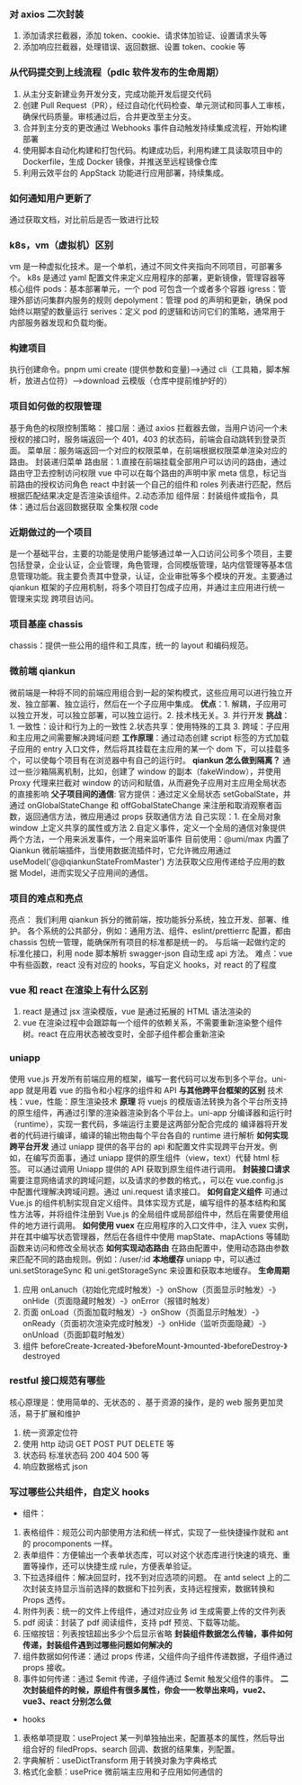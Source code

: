 ### 对 axios 二次封装

1. 添加请求拦截器，添加 token、cookie、请求体加验证、设置请求头等
2. 添加响应拦截器，处理错误、返回数据、设置 token、cookie 等

### 从代码提交到上线流程（pdlc 软件发布的生命周期）

1. 从主分支新建业务开发分支，完成功能开发后提交代码
2. 创建 Pull Request（PR），经过自动化代码检查、单元测试和同事人工审核，确保代码质量。审核通过后，合并更改至主分支。
3. 合并到主分支的更改通过 Webhooks 事件自动触发持续集成流程，开始构建部署
4. 使用脚本自动化构建和打包代码。构建成功后，利用构建工具读取项目中的 Dockerfile，生成 Docker 镜像，并推送至远程镜像仓库
5. 利用云效平台的 AppStack 功能进行应用部署，持续集成。

### 如何通知用户更新了

通过获取文档，对比前后是否一致进行比较

### k8s，vm（虚拟机）区别

vm 是一种虚拟化技术。是一个单机，通过不同文件夹指向不同项目，可部署多个。
k8s 是通过 yaml 配置文件来定义应用程序的部署，更新镜像，管理容器等
核心组件
pods：基本部署单元，一个 pod 可包含一个或者多个容器
igress：管理外部访问集群内服务的规则
depolyment：管理 pod 的声明和更新，确保 pod 始终以期望的数量运行
serives：定义 pod 的逻辑和访问它们的策略，通常用于内部服务器发现和负载均衡。

### 构建项目

执行创建命令。pnpm umi create (提供参数和变量)-->通过 cli（工具箱，脚本解析，放进占位符）-->download 云模版（仓库中提前维护好的）

### 项目如何做的权限管理

基于角色的权限控制策略：
接口层：通过 axios 拦截器去做，当用户访问一个未授权的接口时，服务端返回一个 401，403 的状态码，前端会自动跳转到登录页面。
菜单层：服务端返回一个对应的权限菜单，在前端根据权限菜单渲染对应的路由。
封装递归菜单
路由层：1.直接在前端挂载全部用户可以访问的路由，通过路由守卫去控制访问权限 vue 中可以在每个路由的声明中家 meta 信息，标记当前路由的授权访问角色 react 中封装一个自己的组件和 roles 列表进行匹配，然后根据匹配结果决定是否渲染该组件。2.动态添加
组件层：封装组件或指令，具体：通过后台返回数据获取 全集权限 code

### 近期做过的一个项目

是一个基础平台，主要的功能是使⽤户能够通过单⼀⼊⼝访问公司多个项⽬，主要包括登录，企业认证，企业管理，角色管理，合同模版管理，站内信管理等基本信息管理功能。我主要负责其中登录，认证，企业审批等多个模块的开发。主要通过 qiankun 框架的子应用机制，将多个项目打包成子应用，并通过主应用进行统一管理来实现 跨项目访问。

### 项目基座 chassis

chassis：提供一些公用的组件和工具库，统一的 layout 和编码规范。

### 微前端 qiankun

微前端是一种将不同的前端应用组合到一起的架构模式，这些应用可以进行独立开发、独立部署、独立运行，然后在一个子应用中集成。
**优点**：1. 解耦，子应用可以独立开发，可以独立部署，可以独立运行。2. 技术栈无关。3. 并行开发
**挑战**：1. 一致性：设计和行为上的一致性 2.状态共享：使用特殊的工具 3. 跨域：子应用和主应用之间需要解决跨域问题
**工作原理**：通过动态创建 script 标签的方式加载子应用的 entry 入口文件，然后将其挂载在主应用的某一个 dom 下，可以挂载多个，可以使每个项目有在浏览器中有自己的运行时。
**qiankun 怎么做到隔离？**
通过一些沙箱隔离机制，比如，创建了 window 的副本（fakeWindow），并使用 Proxy 代理来拦截对 window 的访问和赋值，从而避免子应用对主应用全局状态的直接影响
**父子项目间的通信**:
官方提供：通过定义全局状态 setGobalState，并通过 onGlobalStateChange 和 offGobalStateChange 来注册和取消观察者函数，返回通信方法，微应用通过 props 获取通信方法
自己实现：1. 在全局对象 window 上定义共享的属性或方法 2.自定义事件，定义一个全局的通信对象提供两个方法，一个用来派发事件，一个用来监听事件
目前使用：@umi/max 内置了 Qiankun 微前端插件，当使用数据流插件时，它允许微应用通过 useModel('@@qiankunStateFromMaster') 方法获取父应用传递给子应用的数据 Model，进而实现父子应用间的通信。

### 项目的难点和亮点

亮点： 我们利用 qiankun 拆分的微前端，按功能拆分系统，独立开发、部署、维护。
各个系统的公共部分，例如：通用方法、组件、eslint/prettierrc 配置，都由 chassis 包统一管理，能确保所有项目的标准都是统一的。
与后端一起做约定的标准化接口，利用 node 脚本解析 swagger-json 自动生成 api 方法。
难点：vue 中有些函数，react 没有对应的 hooks，写自定义 hooks，对 react 的了程度

### vue 和 react 在渲染上有什么区别

1. react 是通过 jsx 渲染模版，vue 是通过拓展的 HTML 语法渲染的
2. vue 在渲染过程中会跟踪每一个组件的依赖关系，不需要重新渲染整个组件树。react 在应用状态被改变时，全部子组件都会重新渲染

### uniapp

使用 vue.js 开发所有前端应用的框架，编写一套代码可以发布到多个平台。uni-app 就是用着 vue 的指令和小程序的组件和 API
**与其他跨平台框架的区别**
技术栈：vue，性能：原生渲染技术
**原理**
将 vuejs 的模版语法转换为各个平台所支持的原生组件，再通过引擎的渲染器渲染到各个平台上。uni-app 分编译器和运行时（runtime），实现一套代码，多端运行主要是这两部分配合完成的 编译器将开发者的代码进行编译，编译的输出物由每个平台各自的 runtime 进行解析
**如何实现跨平台开发**
通过 uniapp 提供的各平台的 api 和配置文件实现跨平台开发。例如，在编写页面事，通过 uniapp 提供的原生组件（view，text）代替 html 标签。
可以通过调用 Uniapp 提供的 API 获取到原生组件进行调用。
**封装接口请求**
需要注意网络请求的跨域问题，以及请求的参数的格式。，可以在 vue.config.js 中配置代理解决跨域问题。通过 uni.request 请求接口。
**如何自定义组件**
可通过 Vue.js 的组件机制实现自定义组件。具体实现方式是，编写组件的基本结构和属性方法等，并将组件注册到 Vue.js 的全局组件或局部组件中，然后在需要使用组件的地方进行调用。
**如何使用 vuex**
在应用程序的入口文件中，注入 vuex 实例，并在其中编写状态管理器，然后在各组件中使用 mapState、mapActions 等辅助函数来访问和修改全局状态
**如何实现动态路由**
在路由配置中，使用动态路由参数来匹配不同的路由规则。例如：/user/:id
**本地缓存**
uniapp 中，可以通过 uni.setStorageSync 和 uni.getStorageSync 来设置和获取本地缓存。
**生命周期**

1. 应用 onLanuch（初始化完成时触发）-》onShow（页面显示时触发）-》onHide（页面隐藏时触发）-》onError（报错时触发）
2. 页面 onLoad（页面加载时触发）-》onShow（页面显示时触发）-》onReady（页面初次渲染完成时触发）-》onHide（监听页面隐藏）-》onUnload（页面卸载时触发）
3. 组件 beforeCreate-》created-》beforeMount-》mounted-》beforeDestroy-》destroyed

### restful 接口规范有哪些

核心原理是：使用简单的、无状态的 、基于资源的操作，是的 web 服务更加灵活，易于扩展和维护

1. 统一资源定位符
2. 使用 http 动词 GET POST PUT DELETE 等
3. 状态码 标准状态码 200 404 500 等
4. 响应数据格式 json

### 写过哪些公共组件，自定义 hooks

- 组件：

1. 表格组件：规范公司内部使用方法和统一样式，实现了一些快捷操作就和 ant 的 procomponents 一样。
2. 表单组件：方便输出一个表单状态库，可以对这个状态库进行快速的填充、重置等操作，还可以快捷生成 rule，方便表单验证。
3. 下拉选择组件：解决回显时，找不到对应选项的问题。 在 antd select 上的二次封装支持显示当前选择的数据和下拉列表，支持远程搜索，数据转换和 Props 透传。
4. 附件列表：统一的文件上传组件，通过对应业务 id 生成需要上传的文件列表
5. pdf 阅读：封装了 pdf 阅读组件，支持 pdf 预览、下载等功能。
6. 压缩按钮：列表按钮超出多少个后显示省略
   **封装组件数据怎么传输，事件如何传递，封装组件遇到过哪些问题如何解决的**
7. 组件数据如何传递：通过 props 传递，父组件向子组件传递数据，子组件通过 props 接收。
8. 事件如何传递：通过 $emit 传递，子组件通过 $emit 触发父组件的事件。
   **二次封装组件的时候，原组件有很多属性，你会一一枚举出来吗，vue2、vue3、react 分别怎么做**

- hooks

1. 表格单项提取：useProject 某一列单独抽出来，配置基本的属性，然后导出组合好的 filedProps、search 回调、数据的结果集，列配置。
2. 字典解析：useDictTransform 用于转换对象为字典格式
3. 格式化金额：usePrice
   微前端主应用和子应用如何通信的
